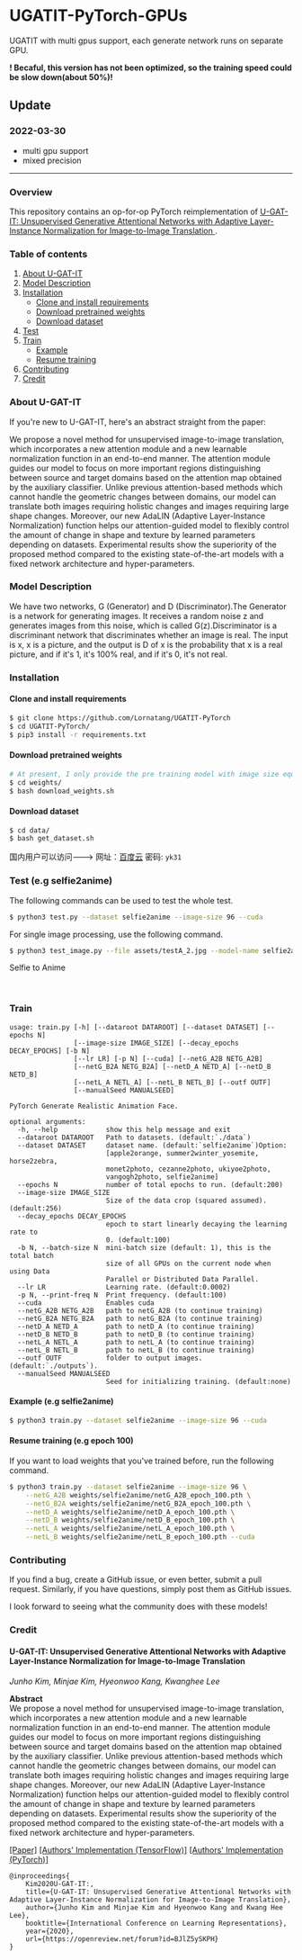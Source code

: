 # UGATIT-PyTorch-GPUs

UGATIT with multi gpus support, each generate network runs on separate GPU.

****! Becaful, this version has not been optimized, so the training speed could be slow down(about 50%)!****

## Update
### 2022-03-30
- multi gpu support
- mixed precision

---

### Overview

This repository contains an op-for-op PyTorch reimplementation of [U-GAT-IT: Unsupervised Generative Attentional Networks with Adaptive Layer-Instance Normalization for Image-to-Image Translation
](http://arxiv.org/abs/1907.10830).

### Table of contents

1. [About U-GAT-IT](#about-u-gat-it)
2. [Model Description](#model-description)
3. [Installation](#installation)
   * [Clone and install requirements](#clone-and-install-requirements)
   * [Download pretrained weights](#download-pretrained-weights)
   * [Download dataset](#download-dataset)
4. [Test](#test-eg-selfie2anime)
5. [Train](#train)
   * [Example](#example-eg-selfie2anime)
   * [Resume training](#resume-training-eg-epoch-100)
6. [Contributing](#contributing) 
7. [Credit](#credit)

### About U-GAT-IT

If you're new to U-GAT-IT, here's an abstract straight from the paper:

We propose a novel method for unsupervised image-to-image translation, which incorporates a new attention module and a new learnable normalization function in an end-to-end manner. The attention module guides our model to focus on more important regions distinguishing between source and target domains based on the attention map obtained by the auxiliary classifier. Unlike previous attention-based methods which cannot handle the geometric changes between domains, our model can translate both images requiring holistic changes and images requiring large shape changes. Moreover, our new AdaLIN (Adaptive Layer-Instance Normalization) function helps our attention-guided model to flexibly control the amount of change in shape and texture by learned parameters depending on datasets. Experimental results show the superiority of the proposed method compared to the existing state-of-the-art models with a fixed network architecture and hyper-parameters.

### Model Description

We have two networks, G (Generator) and D (Discriminator).The Generator is a network for generating images. It receives a random noise z and generates images from this noise, which is called G(z).Discriminator is a discriminant network that discriminates whether an image is real. The input is x, x is a picture, and the output is D of x is the probability that x is a real picture, and if it's 1, it's 100% real, and if it's 0, it's not real.

### Installation

#### Clone and install requirements

```bash
$ git clone https://github.com/Lornatang/UGATIT-PyTorch
$ cd UGATIT-PyTorch/
$ pip3 install -r requirements.txt
```

#### Download pretrained weights

```bash
# At present, I only provide the pre training model with image size equal to 96.
$ cd weights/
$ bash download_weights.sh
```

#### Download dataset

```bash
$ cd data/
$ bash get_dataset.sh
```

国内用户可以访问---> 网址：[百度云](https://pan.baidu.com/s/10PPBCyU2Yx0444i9k1ENmw) 密码: `yk31`

### Test (e.g selfie2anime)

The following commands can be used to test the whole test.

```bash
$ python3 test.py --dataset selfie2anime --image-size 96 --cuda
```

For single image processing, use the following command.

```bash
$ python3 test_image.py --file assets/testA_2.jpg --model-name selfie2anime --image-size 96 --cuda
```

Selfie to Anime

<img src="assets/testA_1.jpg" alt=""><img src="assets/result_1.jpg" alt="">
<img src="assets/testA_2.jpg" alt=""><img src="assets/result_2.jpg" alt="">
<img src="assets/testA_3.jpg" alt=""><img src="assets/result_3.jpg" alt="">
<img src="assets/testA_4.jpg" alt=""><img src="assets/result_4.jpg" alt="">
<img src="assets/testA_5.jpg" alt=""><img src="assets/result_5.jpg" alt="">

### Train

```text
usage: train.py [-h] [--dataroot DATAROOT] [--dataset DATASET] [--epochs N]
                [--image-size IMAGE_SIZE] [--decay_epochs DECAY_EPOCHS] [-b N]
                [--lr LR] [-p N] [--cuda] [--netG_A2B NETG_A2B]
                [--netG_B2A NETG_B2A] [--netD_A NETD_A] [--netD_B NETD_B]
                [--netL_A NETL_A] [--netL_B NETL_B] [--outf OUTF]
                [--manualSeed MANUALSEED]

PyTorch Generate Realistic Animation Face.

optional arguments:
  -h, --help            show this help message and exit
  --dataroot DATAROOT   Path to datasets. (default:`./data`)
  --dataset DATASET     dataset name. (default:`selfie2anime`)Option:
                        [apple2orange, summer2winter_yosemite, horse2zebra,
                        monet2photo, cezanne2photo, ukiyoe2photo,
                        vangogh2photo, selfie2anime]
  --epochs N            number of total epochs to run. (default:200)
  --image-size IMAGE_SIZE
                        Size of the data crop (squared assumed). (default:256)
  --decay_epochs DECAY_EPOCHS
                        epoch to start linearly decaying the learning rate to
                        0. (default:100)
  -b N, --batch-size N  mini-batch size (default: 1), this is the total batch
                        size of all GPUs on the current node when using Data
                        Parallel or Distributed Data Parallel.
  --lr LR               Learning rate. (default:0.0002)
  -p N, --print-freq N  Print frequency. (default:100)
  --cuda                Enables cuda
  --netG_A2B NETG_A2B   path to netG_A2B (to continue training)
  --netG_B2A NETG_B2A   path to netG_B2A (to continue training)
  --netD_A NETD_A       path to netD_A (to continue training)
  --netD_B NETD_B       path to netD_B (to continue training)
  --netL_A NETL_A       path to netL_A (to continue training)
  --netL_B NETL_B       path to netL_B (to continue training)
  --outf OUTF           folder to output images. (default:`./outputs`).
  --manualSeed MANUALSEED
                        Seed for initializing training. (default:none)
```

#### Example (e.g selfie2anime)

```bash
$ python3 train.py --dataset selfie2anime --image-size 96 --cuda
```

#### Resume training (e.g epoch 100)

If you want to load weights that you've trained before, run the following command.

```bash
$ python3 train.py --dataset selfie2anime --image-size 96 \
    --netG_A2B weights/selfie2anime/netG_A2B_epoch_100.pth \
    --netG_B2A weights/selfie2anime/netG_B2A_epoch_100.pth \
    --netD_A weights/selfie2anime/netD_A_epoch_100.pth \
    --netD_B weights/selfie2anime/netD_B_epoch_100.pth \
    --netL_A weights/selfie2anime/netL_A_epoch_100.pth \
    --netL_B weights/selfie2anime/netL_B_epoch_100.pth --cuda
```

### Contributing

If you find a bug, create a GitHub issue, or even better, submit a pull request. Similarly, if you have questions, simply post them as GitHub issues.   

I look forward to seeing what the community does with these models! 

### Credit

#### U-GAT-IT: Unsupervised Generative Attentional Networks with Adaptive Layer-Instance Normalization for Image-to-Image Translation

_Junho Kim, Minjae Kim, Hyeonwoo Kang, Kwanghee Lee_ <br>

**Abstract** <br>
We propose a novel method for unsupervised image-to-image translation, which incorporates a new attention module 
and a new learnable normalization function in an end-to-end manner. The attention module guides our model to focus 
on more important regions distinguishing between source and target domains based on the attention map obtained 
by the auxiliary classifier. Unlike previous attention-based methods which cannot handle the geometric changes 
between domains, our model can translate both images requiring holistic changes and images requiring large shape 
changes. Moreover, our new AdaLIN (Adaptive Layer-Instance Normalization) function helps our attention-guided 
model to flexibly control the amount of change in shape and texture by learned parameters depending on datasets. 
Experimental results show the superiority of the proposed method compared to the existing state-of-the-art 
models with a fixed network architecture and hyper-parameters.

[[Paper]](https://arxiv.org/pdf/1907.10830) [[Authors' Implementation (TensorFlow)]](https://github.com/taki0112/UGATIT) [[Authors' Implementation (PyTorch)]](https://github.com/znxlwm/UGATIT-pytorch) 

```
@inproceedings{
    Kim2020U-GAT-IT:,
    title={U-GAT-IT: Unsupervised Generative Attentional Networks with Adaptive Layer-Instance Normalization for Image-to-Image Translation},
    author={Junho Kim and Minjae Kim and Hyeonwoo Kang and Kwang Hee Lee},
    booktitle={International Conference on Learning Representations},
    year={2020},
    url={https://openreview.net/forum?id=BJlZ5ySKPH}
}
```
